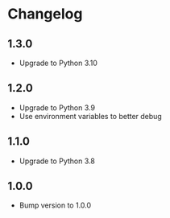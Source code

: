 # Changelog

## 1.3.0

* Upgrade to Python 3.10

## 1.2.0

* Upgrade to Python 3.9
* Use environment variables to better debug

## 1.1.0

* Upgrade to Python 3.8

## 1.0.0

* Bump version to 1.0.0
